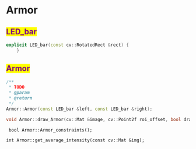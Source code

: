 # Armor

## <mark style="color:purple;">LED\_bar</mark>

```cpp
explicit LED_bar(const cv::RotatedRect &rect) {
    }
```

## <mark style="color:purple;">Armor</mark>

```cpp
/**
 * TODO
 * @param 
 * @return 
 */
Armor::Armor(const LED_bar &left, const LED_bar &right);
```

```cpp
void Armor::draw_Armor(cv::Mat &image, cv::Point2f roi_offset, bool drawCenter) const;
```



```
 bool Armor::Armor_constraints();
```

```
int Armor::get_average_intensity(const cv::Mat &img);
```





